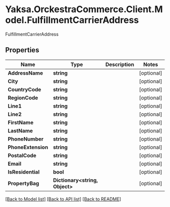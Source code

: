 # Yaksa.OrckestraCommerce.Client.Model.FulfillmentCarrierAddress
FulfillmentCarrierAddress

## Properties

Name | Type | Description | Notes
------------ | ------------- | ------------- | -------------
**AddressName** | **string** |  | [optional] 
**City** | **string** |  | [optional] 
**CountryCode** | **string** |  | [optional] 
**RegionCode** | **string** |  | [optional] 
**Line1** | **string** |  | [optional] 
**Line2** | **string** |  | [optional] 
**FirstName** | **string** |  | [optional] 
**LastName** | **string** |  | [optional] 
**PhoneNumber** | **string** |  | [optional] 
**PhoneExtension** | **string** |  | [optional] 
**PostalCode** | **string** |  | [optional] 
**Email** | **string** |  | [optional] 
**IsResidential** | **bool** |  | [optional] 
**PropertyBag** | **Dictionary&lt;string, Object&gt;** |  | [optional] 

[[Back to Model list]](../README.md#documentation-for-models) [[Back to API list]](../README.md#documentation-for-api-endpoints) [[Back to README]](../README.md)

